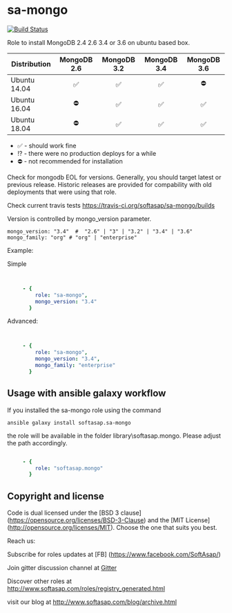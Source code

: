 sa-mongo
========

[![Build Status](https://travis-ci.org/softasap/sa-mongo.svg?branch=master)](https://travis-ci.org/softasap/sa-mongo)


Role to install MongoDB 2.4 2.6 3.4 or 3.6 on ubuntu based box.


| Distribution |   MongoDB 2.6 | MongoDB 3.2 | MongoDB 3.4 | MongoDB 3.6 |
| ------------ |:-------------:|:-----------:|:-----------:|:-----------:|
| Ubuntu 14.04 | :white_check_mark: | :white_check_mark:| :white_check_mark:| :no_entry:|
| Ubuntu 16.04 | :no_entry: | :white_check_mark:| :white_check_mark:| :white_check_mark:|
| Ubuntu 18.04 | :no_entry: | :white_check_mark:| :white_check_mark:| :white_check_mark:|

- :white_check_mark: - should work fine
- :interrobang: - there were no production deploys for a while
- :no_entry: - not recommended for installation

Check for mongodb EOL for versions.  Generally, you should target latest or previous release.
Historic releases are provided for compability with old deployments that were using that role.

Check current travis tests  https://travis-ci.org/softasap/sa-mongo/builds   


Version is controlled by  mongo_version parameter.

```
mongo_version: "3.4"  #  "2.6" | "3" | "3.2" | "3.4" | "3.6"
mongo_family: "org" # "org" | "enterprise"
```


Example:

Simple

```YAML


     - {
         role: "sa-mongo",
         mongo_version: "3.4"
       }

```

Advanced:

```YAML


     - {
         role: "sa-mongo",
         mongo_version: "3.4",
         mongo_family: "enterprise"
       }

```




Usage with ansible galaxy workflow
----------------------------------

If you installed the sa-mongo role using the command


`
   ansible galaxy install softasap.sa-mongo
`

the role will be available in the folder library\softasap.mongo.
Please adjust the path accordingly.

```YAML

     - {
         role: "softasap.mongo"
       }

```


Copyright and license
---------------------

Code is dual licensed under the [BSD 3 clause] (https://opensource.org/licenses/BSD-3-Clause) and the [MIT License] (http://opensource.org/licenses/MIT). Choose the one that suits you best.

Reach us:

Subscribe for roles updates at [FB] (https://www.facebook.com/SoftAsap/)

Join gitter discussion channel at [Gitter](https://gitter.im/softasap)

Discover other roles at  http://www.softasap.com/roles/registry_generated.html

visit our blog at http://www.softasap.com/blog/archive.html
